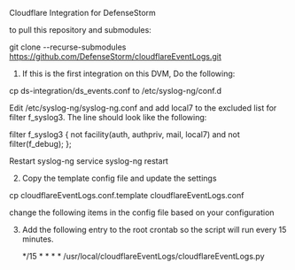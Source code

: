 Cloudflare Integration for DefenseStorm

to pull this repository and submodules:

git clone --recurse-submodules https://github.com/DefenseStorm/cloudflareEventLogs.git

1. If this is the first integration on this DVM, Do the following:

  cp ds-integration/ds_events.conf to /etc/syslog-ng/conf.d

  Edit /etc/syslog-ng/syslog-ng.conf and add local7 to the excluded list for filter f_syslog3.  The line should look like the following:

  filter f_syslog3 { not facility(auth, authpriv, mail, local7) and not filter(f_debug); };

  Restart syslog-ng
    service syslog-ng restart

2. Copy the template config file and update the settings

  cp cloudflareEventLogs.conf.template cloudflareEventLogs.conf

  change the following items in the config file based on your configuration

3. Add the following entry to the root crontab so the script will run every
   15 minutes.

   */15 * * * * /usr/local/cloudflareEventLogs/cloudflareEventLogs.py
